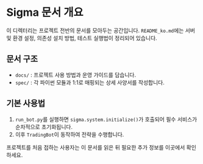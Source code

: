 # Sigma 문서 개요

이 디렉터리는 프로젝트 전반의 문서를 모아두는 공간입니다. `README_ko.md`에는 서버 및 환경 설정, 의존성 설치 방법, 테스트 실행법이 정리되어 있습니다.

## 문서 구조

- `docs/` : 프로젝트 사용 방법과 운영 가이드를 담습니다.
- `spec/` : 각 파이썬 모듈과 1:1로 매핑되는 상세 사양서를 작성합니다.


## 기본 사용법

1. `run_bot.py`를 실행하면 `sigma.system.initialize()`가 호출되어 필수 서비스가 순차적으로 초기화됩니다.
2. 이후 `TradingBot`이 동작하여 전략을 수행합니다.

프로젝트를 처음 접하는 사용자는 이 문서를 읽은 뒤 필요한 추가 정보를 이곳에서 확인하세요.

